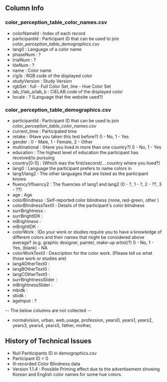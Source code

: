 ## Column Info
### color_perception_table_color_names.csv
- colorNameId : Index of each record
- participantId : Participant ID that can be used to join _color_perception_table_demographics.csv_
- lang0 : Language of a color name
- phaseNum : ?
- trialNum : ?
- tileNum : ?
- name : Color name
- r/g/b : RGB code of the displayed color
- studyVersion : Study Version
- rgbSet : full - Full Color Set, line - Hue Color Set
- lab_l/lab_a/lab_b : CIELAB code of the displayed color
- locale : ? (Language that the website used?)


### color_perception_table_demographics.csv
- participantId : Participant ID that can be used to join _color_perception_table_color_names.csv_
- current_time : Participated time
- retake : (Have you taken this test before?) 0 - No, 1 - Yes
- gender : 0 - Male, 1 - Female, 2 - Other
- multinational : (Have you lived in more than one country?) 0 - No, 1 - Yes
- education : The highest level of education the participant has received/is pursuing
- country[0-5] : (Which was the first/second/... country where you lived?)
- lang0 : Language the participant prefers to name colors in
- lang1/lang2 : The other languages that are listed as the participant knows
- fluency1/fluency2 : The fluencies of lang1 and lang2 (0 - ?, 1 - ?, 2 - ??, 3 - ??)
- age : Age
- colorBlindness : Self-reported color blindness (none, red-green, other )
- colorBlindnessText0 : Details of the participant's color blindness
- surrBrightness :
- surrBrightIDK :
- mBrightness :
- mBrightIDK :
- colorWork : (Do your work or studies require you to have a knowledge of different colors and their names that might be considered above average? (e.g. graphic designer, painter, make-up artist)?) 0 - No, 1 - Yes, (blank) - NA
- colorWorkText0 : Description for the color work. (Please tell us what those work or studies are)
- langAOtherText0 :
- langBOtherText0 :
- langCOtherText0 :
- surrBrightnessSlider :
- mBrightnessSlider :
- mbidk :
- sbidk :
- ageInput : ?


-- The below columns are not collected --
- normalvision, urban, web_usage, profession, years0, years1, years2, years3, years4, years5, father, mother, 

## History of Technical Issues

- Null Pariticipants ID in demographics.csv
- Participant ID = 0
- Ill-recorded Color Blindness data
- Version 1.1.4 : Possible Priming effect due to the advertisement showing Korean and English color names for some hue colors.


